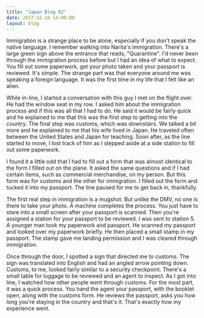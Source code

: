 ```yaml
---
title: "Japan Blog 02"
date: 2017-12-16 14:00:00
layout: blog
---
```


Immigration is a strange place to be alone, especially if you don't speak the native language. I remember walking into Narita's immigration. There's a large green sign above the entrance that reads, "Quarantine". I'd never been through the immigration process before but I had an idea of what to expect. You fill out some paperwork, get your photo taken and your passport is reviewed. It's simple. The strange part was that everyone around me was speaking a foreign language. It was the first time in my life that I felt like an alien.

While in-line, I started a conversation with this guy I met on the flight over. He had the window seat in my row. I asked him about the immigration process and if this was all that I had to do. He said it would be fairly quick and he explained to me that this was the first step to getting into the country. The final step was customs, which was downstairs. We talked a bit more and he explained to me that his wife lived in Japan. He traveled often between the United States and Japan for teaching. Soon after, as the line started to move, I lost track of him as I stepped aside at a side station to fill out some paperwork.

I found it a little odd that I had to fill out a form that was almost identical to the form I filled out on the plane. It asked the same questions and if I had certain items, such as commercial merchandise, on my person. But this form was for customs and the other for immigration. I filled out the form and tucked it into my passport. The line paused for me to get back in, thankfully.

The first real step in immigration is a mugshot. But unlike the DMV, no one is there to take your photo. A machine completes the process. You just have to stare into a small screen after your passport is scanned. Then you're assigned a station for your passport to be reviewed. I was sent to station 5. A younger man took my paperwork and passport. He scanned my passport and looked over my paperwork briefly. He then placed a small stamp in my passport. The stamp gave me landing permission and I was cleared through immigration.

Once through the door, I spotted a sign that directed me to customs. The sign was translated into English and had an angled arrow pointing down. Customs, to me, looked fairly similar to a security checkpoint. There's a small table for luggage to be reviewed and an agent to inspect. As I got into line, I watched how other people went through customs. For the most part, it was a quick process. You hand the agent your passport, with the booklet open, along with the customs form. He reviews the passport, asks you how long you're staying in the country and that's it. That's exactly how my experience went. 